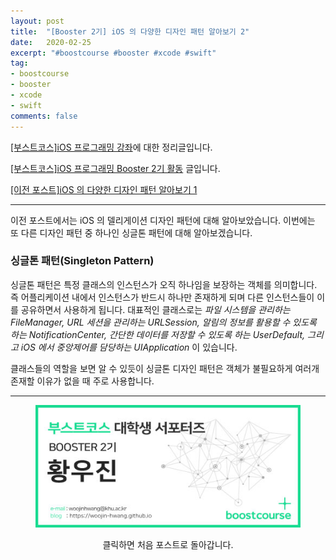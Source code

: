 ```yaml
---
layout: post
title:  "[Booster 2기] iOS 의 다양한 디자인 패턴 알아보기 2"
date:   2020-02-25
excerpt: "#boostcourse #booster #xcode #swift"
tag:
- boostcourse
- booster
- xcode
- swift
comments: false
---
```


[[부스트코스]iOS 프로그래밍 강좌](https://www.edwith.org/boostcourse-ios/)에 대한 정리글입니다.

[[부스트코스]iOS 프로그래밍 Booster 2기 활동](https://woojin-hwang.github.io/boostcourse-ios/) 글입니다.

[[이전 포스트]iOS 의 다양한 디자인 패턴 알아보기 1](https://woojin-hwang.github.io/ios-pattern1/)

---

이전 포스트에서는 iOS 의 델리게이션 디자인 패턴에 대해 알아보았습니다. 이번에는 또 다른 디자인 패턴 중 하나인 싱글톤 패턴에 대해 알아보겠습니다.

### 싱글톤 패턴(Singleton Pattern)

싱글톤 패턴은 특정 클래스의 인스턴스가 오직 하나임을 보장하는 객체를 의미합니다. 즉 어플리케이션 내에서 인스턴스가 반드시 하나만 존재하게 되며 다른 인스턴스들이 이를 공유하면서 사용하게 됩니다. 대표적인 클래스로는 *파일 시스템을 관리하는 FileManager, URL 세션을 관리하는 URLSession, 알림의 정보를 활용할 수 있도록 하는 NotificationCenter, 간단한 데이터를 저장할 수 있도록 하는 UserDefault, 그리고 iOS 에서 중앙제어를 담당하는 UIApplication* 이 있습니다.

클래스들의 역할을 보면 알 수 있듯이 싱글톤 디자인 패턴은 객체가 불필요하게 여러개 존재할 이유가 없을 때 주로 사용합니다.

---

<figure>
  <a href="https://woojin-hwang.github.io/boostcourse-ios/"><img src="https://raw.githubusercontent.com/woojin-hwang/woojin-hwang.github.io/master/_posts/img/boostcourse/tag.jpg"></a>
</figure>
<center>클릭하면 처음 포스트로 돌아갑니다.</center>